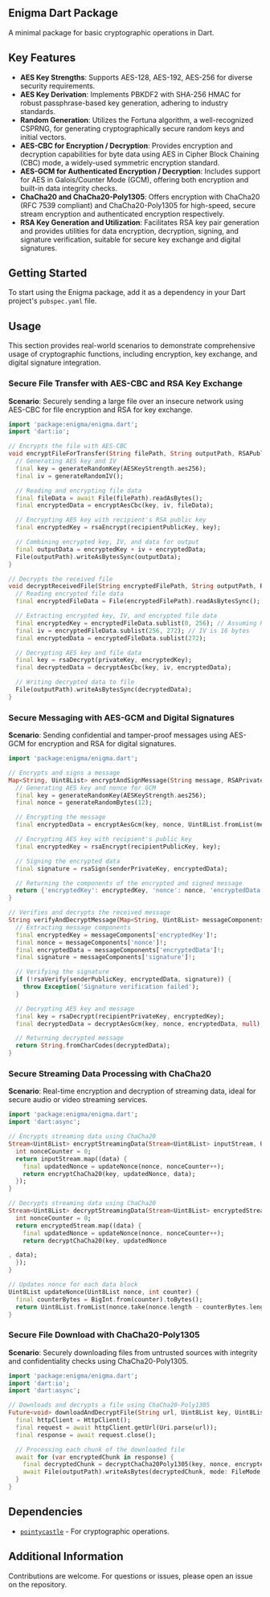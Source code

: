 ## Enigma Dart Package

A minimal package for basic cryptographic operations in Dart.

## Key Features

- **AES Key Strengths**: Supports AES-128, AES-192, AES-256 for diverse security requirements.
- **AES Key Derivation**: Implements PBKDF2 with SHA-256 HMAC for robust passphrase-based key generation, adhering to industry standards.
- **Random Generation**: Utilizes the Fortuna algorithm, a well-recognized CSPRNG, for generating cryptographically secure random keys and initial vectors.
- **AES-CBC for Encryption / Decryption**: Provides encryption and decryption capabilities for byte data using AES in Cipher Block Chaining (CBC) mode, a widely-used symmetric encryption standard.
- **AES-GCM for Authenticated Encryption / Decryption**: Includes support for AES in Galois/Counter Mode (GCM), offering both encryption and built-in data integrity checks.
- **ChaCha20 and ChaCha20-Poly1305**: Offers encryption with ChaCha20 (RFC 7539 compliant) and ChaCha20-Poly1305 for high-speed, secure stream encryption and authenticated encryption respectively.
- **RSA Key Generation and Utilization**: Facilitates RSA key pair generation and provides utilities for data encryption, decryption, signing, and signature verification, suitable for secure key exchange and digital signatures.

## Getting Started

To start using the Enigma package, add it as a dependency in your Dart project's `pubspec.yaml` file.

## Usage

This section provides real-world scenarios to demonstrate comprehensive usage of cryptographic functions, including encryption, key exchange, and digital signature integration.

### Secure File Transfer with AES-CBC and RSA Key Exchange

**Scenario**: Securely sending a large file over an insecure network using AES-CBC for file encryption and RSA for key exchange.

```dart
import 'package:enigma/enigma.dart';
import 'dart:io';

// Encrypts the file with AES-CBC
void encryptFileForTransfer(String filePath, String outputPath, RSAPublicKey recipientPublicKey) async {
  // Generating AES key and IV
  final key = generateRandomKey(AESKeyStrength.aes256);
  final iv = generateRandomIV();

  // Reading and encrypting file data
  final fileData = await File(filePath).readAsBytes();
  final encryptedData = encryptAesCbc(key, iv, fileData);

  // Encrypting AES key with recipient's RSA public key
  final encryptedKey = rsaEncrypt(recipientPublicKey, key);

  // Combining encrypted key, IV, and data for output
  final outputData = encryptedKey + iv + encryptedData;
  File(outputPath).writeAsBytesSync(outputData);
}

// Decrypts the received file
void decryptReceivedFile(String encryptedFilePath, String outputPath, RSAPrivateKey privateKey) {
  // Reading encrypted file data
  final encryptedFileData = File(encryptedFilePath).readAsBytesSync();

  // Extracting encrypted key, IV, and encrypted file data
  final encryptedKey = encryptedFileData.sublist(0, 256); // Assuming RSA-2048
  final iv = encryptedFileData.sublist(256, 272); // IV is 16 bytes
  final encryptedData = encryptedFileData.sublist(272);

  // Decrypting AES key and file data
  final key = rsaDecrypt(privateKey, encryptedKey);
  final decryptedData = decryptAesCbc(key, iv, encryptedData);

  // Writing decrypted data to file
  File(outputPath).writeAsBytesSync(decryptedData);
}
```

### Secure Messaging with AES-GCM and Digital Signatures

**Scenario**: Sending confidential and tamper-proof messages using AES-GCM for encryption and RSA for digital signatures.

```dart
import 'package:enigma/enigma.dart';

// Encrypts and signs a message
Map<String, Uint8List> encryptAndSignMessage(String message, RSAPrivateKey senderPrivateKey, RSAPublicKey recipientPublicKey) {
  // Generating AES key and nonce for GCM
  final key = generateRandomKey(AESKeyStrength.aes256);
  final nonce = generateRandomBytes(12);

  // Encrypting the message
  final encryptedData = encryptAesGcm(key, nonce, Uint8List.fromList(message.codeUnits), null);

  // Encrypting AES key with recipient's public key
  final encryptedKey = rsaEncrypt(recipientPublicKey, key);

  // Signing the encrypted data
  final signature = rsaSign(senderPrivateKey, encryptedData);

  // Returning the components of the encrypted and signed message
  return {'encryptedKey': encryptedKey, 'nonce': nonce, 'encryptedData': encryptedData, 'signature': signature};
}

// Verifies and decrypts the received message
String verifyAndDecryptMessage(Map<String, Uint8List> messageComponents, RSAPublicKey senderPublicKey, RSAPrivateKey recipientPrivateKey) {
  // Extracting message components
  final encryptedKey = messageComponents['encryptedKey']!;
  final nonce = messageComponents['nonce']!;
  final encryptedData = messageComponents['encryptedData']!;
  final signature = messageComponents['signature']!;

  // Verifying the signature
  if (!rsaVerify(senderPublicKey, encryptedData, signature)) {
    throw Exception('Signature verification failed');
  }

  // Decrypting AES key and message
  final key = rsaDecrypt(recipientPrivateKey, encryptedKey);
  final decryptedData = decryptAesGcm(key, nonce, encryptedData, null);

  // Returning decrypted message
  return String.fromCharCodes(decryptedData);
}
```

### Secure Streaming Data Processing with ChaCha20

**Scenario**: Real-time encryption and decryption of streaming data, ideal for secure audio or video streaming services.

```dart
import 'package:enigma/enigma.dart';
import 'dart:async';

// Encrypts streaming data using ChaCha20
Stream<Uint8List> encryptStreamingData(Stream<Uint8List> inputStream, Uint8List key, Uint8List nonce) {
  int nonceCounter = 0;
  return inputStream.map((data) {
    final updatedNonce = updateNonce(nonce, nonceCounter++);
    return encryptChaCha20(key, updatedNonce, data);
  });
}

// Decrypts streaming data using ChaCha20
Stream<Uint8List> decryptStreamingData(Stream<Uint8List> encryptedStream, Uint8List key, Uint8List nonce) {
  int nonceCounter = 0;
  return encryptedStream.map((data) {
    final updatedNonce = updateNonce(nonce, nonceCounter++);
    return decryptChaCha20(key, updatedNonce

, data);
  });
}

// Updates nonce for each data block
Uint8List updateNonce(Uint8List nonce, int counter) {
  final counterBytes = BigInt.from(counter).toBytes();
  return Uint8List.fromList(nonce.take(nonce.length - counterBytes.length).toList() + counterBytes);
}
```

### Secure File Download with ChaCha20-Poly1305

**Scenario**: Securely downloading files from untrusted sources with integrity and confidentiality checks using ChaCha20-Poly1305.

```dart
import 'package:enigma/enigma.dart';
import 'dart:io';
import 'dart:async';

// Downloads and decrypts a file using ChaCha20-Poly1305
Future<void> downloadAndDecryptFile(String url, Uint8List key, Uint8List nonce, Uint8List? aad, String outputPath) async {
  final httpClient = HttpClient();
  final request = await httpClient.getUrl(Uri.parse(url));
  final response = await request.close();

  // Processing each chunk of the downloaded file
  await for (var encryptedChunk in response) {
    final decryptedChunk = decryptChaCha20Poly1305(key, nonce, encryptedChunk, aad);
    await File(outputPath).writeAsBytes(decryptedChunk, mode: FileMode.append);
  }
}
```

## Dependencies

- [`pointycastle`](https://pub.dev/packages/pointycastle) - For cryptographic operations.

## Additional Information

Contributions are welcome. For questions or issues, please open an issue on the repository.
